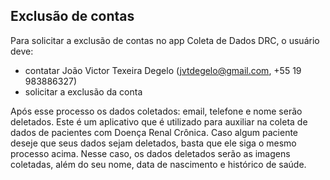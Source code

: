 ## Exclusão de contas
Para solicitar a exclusão de contas no app Coleta de Dados DRC, o usuário deve: 
- contatar João Victor Texeira Degelo (jvtdegelo@gmail.com, +55 19 983886327) 
- solicitar a exclusão da conta

Após esse processo os dados coletados: email, telefone e nome serão deletados. Este é um aplicativo que é utilizado para auxiliar na coleta de dados de pacientes com Doença Renal Crônica. Caso algum paciente deseje que seus dados sejam deletados, basta que ele siga o mesmo processo acima. Nesse caso, os dados deletados serão as imagens coletadas, além do seu nome, data de nascimento e histórico de saúde.
